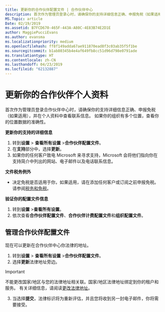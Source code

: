 ```yaml
---
title: 更新你的合作伙伴配置文件 | 合作伙伴中心
description: 首次作为管理员登录心时，请确保你的支持详细信息正确、申报免税（如果适用），并在个人资料中查看联系信息。
MS.Topic: article
Date: 02/19/2019
ms.assetid: B7FCD670-465F-443A-A80C-4E83B74E2D1E
author: MaggiePucciEvans
ms.author: evansma
ms.localizationpriority: medium
ms.openlocfilehash: ff8f149adda67ae911870ead8f3c03ab35f5f1be
ms.sourcegitcommit: b1ab80345b4e4af649fb8cc51d96d798e0791ade
ms.translationtype: HT
ms.contentlocale: zh-CN
ms.lasthandoff: 04/23/2019
ms.locfileid: "62132887"
---
```

# <a name="update-your-partner-profile"></a>更新你的合作伙伴个人资料


首次作为管理员登录合作伙伴中心时，请确保你的支持详细信息正确、申报免税（如果适用），并在个人资料中查看联系信息。 如果你的组织有多个位置，查看你的位置数据的准确性。

**更新你的支持的详细信息**

1.  转到**设置** &gt; **查看所有设置** &gt;**合作伙伴配置文件**。
2.  在**支持**部分中，选择**更新**。
3.  如果你的任何客户致电 Microsoft 来寻求支持，Microsoft 会将他们指向你在支持简介中列出的网站、电子邮件以及电话联系信息。

**文件税务例外**

-   决定免税是否适用于你，如果适用，请在添加任何客户或订阅之前申报免税。 请参阅[税务和免税](tax-and-tax-exemptions.md)。

**验证你的配置文件信息**

1.  转到**设置** &gt;**查看所有设置**。 
2.  依次查看**合作伙伴配置文件**、**合作伙伴计费配置文件**和**组织配置文件**。

## <a name="manage-your-partner-profile"></a>管理合作伙伴配置文件 

现在可以更新在合作伙伴中心你法律的地址。

1. 转到**设置** &gt; **查看所有设置** &gt;**合作伙伴配置文件**。
2. 选择**更新**法律地址旁边。 

>[!Important]
>不能更改国家/地区与您的法律地址相关联。国家/地区法律地址绑定到你的租户和服务。 有关详细信息，请阅读[更改法律地址](https://docs.microsoft.com/office365/admin/manage/change-address-contact-and-more?view=o365-worldwide)。

3. 当选择**提交**，法律标识将为重新评估，并且您将收到另一封电子邮件，你将需要接受。



 




